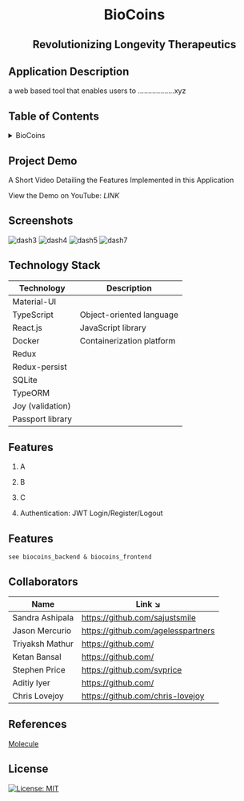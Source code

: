 <!-- PROJECT TITLE -->
  <h1 align="center">BioCoins</h1>
 <h2 2 align="center">
    Revolutionizing Longevity Therapeutics
    <br />
    </h2>

## Application Description

a web based tool that enables users to ..................xyz

## Table of Contents

<details>
<summary>BioCoins</summary>

- [Application Description](#application-description)
- [Table of Contents](#table-of-contents)
- [Project Demo](#demo)
- [Screenshots](#screenshots)
- [Technology Stack](#technology-stack)
- [Features](#features)
- [Running](#running)
- [Collaborators](#collaborators)
- [References](#references)
- [License](#license)

</details>

## Project Demo

A Short Video Detailing the Features Implemented in this Application

View the Demo on YouTube: _LINK_

## Screenshots

![dash3](https://user-images.githubusercontent.com/19821445/151686777-5359e879-1b82-4848-ab8d-a86963d7139e.JPG)
![dash4](https://user-images.githubusercontent.com/19821445/151686779-7e6c401a-b55f-4f35-a70c-95455925fc89.JPG)
![dash5](https://user-images.githubusercontent.com/19821445/151686782-4c2042ce-1309-4df8-8f03-3f9d126b42d1.JPG)
![dash7](https://user-images.githubusercontent.com/19821445/151686784-228b9efe-2fb3-4954-8ad0-5642d4385eb2.JPG)

## Technology Stack

| Technology       | Description               |
| ---------------- | ------------------------- |
| Material-UI      |                           |
| TypeScript       | Object-oriented language  |
| React.js         | JavaScript library        |
| Docker           | Containerization platform |
| Redux            |                           |
| Redux-persist    |                           |
| SQLite           |                           |
| TypeORM          |                           |
| Joy (validation) |                           |
| Passport library |                           |

## Features

1. A

2. B

3. C

4. Authentication: JWT Login/Register/Logout

## Features

```
see biocoins_backend & biocoins_frontend
```

## Collaborators

| Name            | Link ↘️                            |
| --------------- | ---------------------------------- |
| Sandra Ashipala | https://github.com/sajustsmile     |
| Jason Mercurio  | https://github.com/agelesspartners |
| Triyaksh Mathur | https://github.com/                |
| Ketan Bansal    | https://github.com/                |
| Stephen Price   | https://github.com/svprice         |
| Aditiy Iyer     | https://github.com/                |
| Chris Lovejoy   | https://github.com/chris-lovejoy   |

## References

[Molecule](https://discover.molecule.to/discover)

## License

[![License: MIT](https://img.shields.io/badge/License-MIT-yellow.svg)](https://github.com/agelesspartners/biocoins/blob/main/LICENSE)
